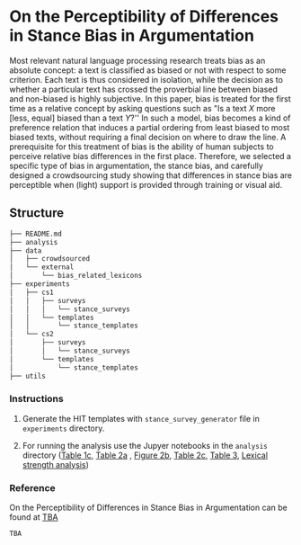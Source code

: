 On the Perceptibility of Differences in Stance Bias in Argumentation
==============================

Most relevant natural language processing research treats bias as an absolute concept: a text is classified as biased or not with respect to some criterion. Each text is thus considered in isolation, while the decision as to whether a particular text has crossed the proverbial line between biased and non-biased is highly subjective. In this paper, bias is treated for the first time as a  relative concept by asking questions such as "Is a text $X$ more [less, equal] biased than a text $Y$?'' In such a model, bias becomes a kind of preference relation that induces a partial ordering from least biased to most biased texts, without requiring a final decision on where to draw the line. A prerequisite for this treatment of bias is the ability of human subjects to perceive relative bias differences in the first place. Therefore, we selected a specific type of bias in argumentation, the stance bias, and carefully designed a crowdsourcing study showing that differences in stance bias are perceptible when (light) support is provided through training or visual aid.

## Structure

```bash
├── README.md
├── analysis    
├── data
│   ├── crowdsourced
│   └── external
│       └── bias_related_lexicons
├── experiments
│   ├── cs1
│   │   ├── surveys
│   │   │   └── stance_surveys
│   │   └── templates
│   │       └── stance_templates
│   └── cs2
│       ├── surveys
│       │   └── stance_surveys
│       └── templates
│           └── stance_templates
├── utils
```

### Instructions

1. Generate the HIT templates with `stance_survey_generator` file in `experiments` directory.

2. For running the analysis use the Jupyer notebooks in the `analysis` directory ([Table 1c](https://github.com/webis-de/aacl-ijcnlp-22-differential-bias/blob/main/analysis/labeling_accuracies.ipynb), [Table 2a](https://github.com/webis-de/aacl-ijcnlp-22-differential-bias/blob/main/analysis/accs_df.ipynb) , [Figure 2b](https://github.com/webis-de/aacl-ijcnlp-22-differential-bias/blob/main/analysis/setups.ipynb), [Table 2c](https://github.com/webis-de/aacl-ijcnlp-22-differential-bias/blob/main/analysis/accs_analysis.ipynb), [Table 3](https://github.com/webis-de/aacl-ijcnlp-22-differential-bias/analysis/competence_filtering.ipynb), [Lexical strength analysis](https://github.com/webis-de/aacl-ijcnlp-22-differential-bias/blob/main/analysis/lex_strength_analysis.ipynb))

### Reference

On the Perceptibility of Differences in Stance Bias in Argumentation can be found at [TBA](tba)

```bash
TBA
```